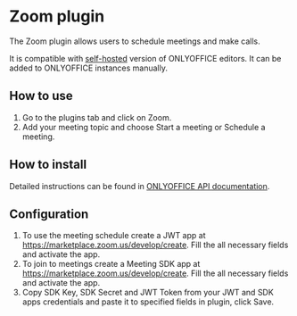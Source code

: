 # Zoom plugin

The Zoom plugin allows users to schedule meetings and make calls.

It is compatible with [self-hosted](https://github.com/ONLYOFFICE/DocumentServer) version of ONLYOFFICE editors. It can be added to ONLYOFFICE instances manually.

## How to use

1. Go to the plugins tab and click on Zoom.
2. Add your meeting topic and choose Start a meeting or Schedule a meeting. 

## How to install

Detailed instructions can be found in [ONLYOFFICE API documentation](https://api.onlyoffice.com/plugin/installation).

## Configuration

1. To use the meeting schedule create a JWT app at https://marketplace.zoom.us/develop/create. Fill the all necessary fields and activate the app.
2. To join to meetings create a Meeting SDK app at https://marketplace.zoom.us/develop/create. Fill the all necessary fields and activate the app.
2. Copy SDK Key, SDK Secret and JWT Token from your JWT and SDK apps credentials and paste it to specified fields in plugin, click Save.
